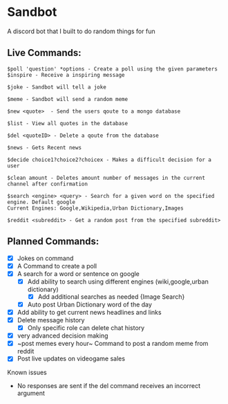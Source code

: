 # Sandbot
A discord bot that I built to do random things for fun

## Live Commands:
```
$poll 'question' *options - Create a poll using the given parameters
$inspire - Receive a inspiring message

$joke - Sandbot will tell a joke    

$meme - Sandbot will send a random meme

$new <quote>  - Send the users qoute to a mongo database
    
$list - View all quotes in the database 
    
$del <quoteID> - Delete a qoute from the database 

$news - Gets Recent news

$decide choice1?choice2?choicex - Makes a difficult decision for a user

$clean amount - Deletes amount number of messages in the current channel after confirmation  

$search <engine> <query> - Search for a given word on the specified engine. Default google
Current Engines: Google,Wikipedia,Urban Dictionary,Images

$reddit <subreddit> - Get a random post from the specified subreddit>

```

  
  ## Planned Commands: 
  
- [X] Jokes on command
- [X] A Command to create a poll
- [X] A search for a word or sentence on google
  - [X] Add ability to search using different engines (wiki,google,urban dictionary)
    - [X] Add additional searches as needed {Image Search}
  - [X] Auto post Urban Dictionary word of the day
- [X] Add ability to get current news headlines and links 
- [X] Delete message history
  - [X] Only specific role can delete chat history
- [X] very advanced decision making
- [X] ~post memes every hour~ Command to post a random meme from reddit
- [X] Post live updates on videogame sales 

Known issues

- No responses are sent if the del command receives an incorrect argument